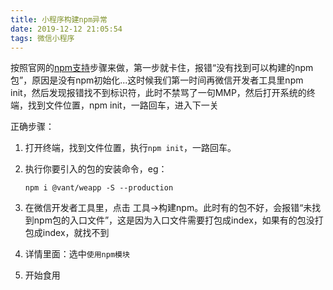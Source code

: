 ```yaml
---
title: 小程序构建npm异常
date: 2019-12-12 21:05:54
tags: 微信小程序
---
```


按照官网的[npm支持](https://developers.weixin.qq.com/miniprogram/dev/devtools/npm.html)步骤来做，第一步就卡住，报错“没有找到可以构建的npm包”，原因是没有npm初始化...这时候我们第一时间再微信开发者工具里npm init，然后发现报错找不到标识符，此时不禁骂了一句MMP，然后打开系统的终端，找到文件位置，npm init，一路回车，进入下一关

<!--more-->

正确步骤：

1. 打开终端，找到文件位置，执行`npm init`，一路回车。

2. 执行你要引入的包的安装命令，eg：

   ```
   npm i @vant/weapp -S --production
   ```

3. 在微信开发者工具里，点击 工具->构建npm。此时有的包不好，会报错“未找到npm包的入口文件”，这是因为入口文件需要打包成index，如果有的包没打包成index，就找不到

4. 详情里面：选中`使用npm模块`
5. 开始食用